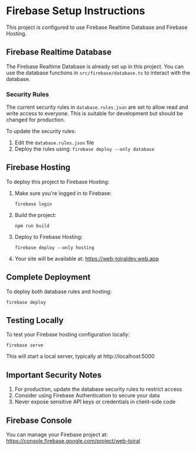 # Firebase Setup Instructions

This project is configured to use Firebase Realtime Database and Firebase Hosting.

## Firebase Realtime Database

The Firebase Realtime Database is already set up in this project. You can use the database functions in `src/firebase/database.ts` to interact with the database.

### Security Rules

The current security rules in `database.rules.json` are set to allow read and write access to everyone. This is suitable for development but should be changed for production.

To update the security rules:

1. Edit the `database.rules.json` file
2. Deploy the rules using: `firebase deploy --only database`

## Firebase Hosting

To deploy this project to Firebase Hosting:

1. Make sure you're logged in to Firebase:
   ```
   firebase login
   ```

2. Build the project:
   ```
   npm run build
   ```

3. Deploy to Firebase Hosting:
   ```
   firebase deploy --only hosting
   ```

4. Your site will be available at: https://web-toiraldev.web.app

## Complete Deployment

To deploy both database rules and hosting:

```
firebase deploy
```

## Testing Locally

To test your Firebase hosting configuration locally:

```
firebase serve
```

This will start a local server, typically at http://localhost:5000

## Important Security Notes

1. For production, update the database security rules to restrict access
2. Consider using Firebase Authentication to secure your data
3. Never expose sensitive API keys or credentials in client-side code

## Firebase Console

You can manage your Firebase project at: https://console.firebase.google.com/project/web-toiral
